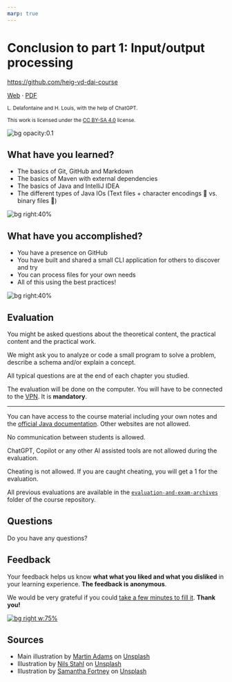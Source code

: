 ```yaml
---
marp: true
---
```


<!--
theme: gaia
size: 16:9
paginate: true
author: L. Delafontaine and H. Louis, with the help of ChatGPT
title: 'HEIG-VD DAI Course - Conclusion to part 1: Input/output processing'
description: 'Conclusion to part 1: Input/output processing for the DAI course at HEIG-VD, Switzerland'
url: https://heig-vd-dai-course.github.io/heig-vd-dai-course/09-conclusion-to-part-1/
footer: '**HEIG-VD** - DAI Course 2023-2024 - CC BY-SA 4.0'
style: |
    :root {
        --color-background: #fff;
        --color-foreground: #333;
        --color-highlight: #f96;
        --color-dimmed: #888;
        --color-headings: #7d8ca3;
    }
    blockquote {
        font-style: italic;
    }
    table {
        width: 100%;
    }
    th:first-child {
        width: 15%;
    }
    h1, h2, h3, h4, h5, h6 {
        color: var(--color-headings);
    }
    h2, h3, h4, h5, h6 {
        font-size: 1.5rem;
    }
    h1 a:link, h2 a:link, h3 a:link, h4 a:link, h5 a:link, h6 a:link {
        text-decoration: none;
    }
    section:not([class=lead]) > p, blockquote {
        text-align: justify;
    }
headingDivider: 4
-->

[web]:
  https://heig-vd-dai-course.github.io/heig-vd-dai-course/09-conclusion-to-part-1/
[pdf]:
  https://heig-vd-dai-course.github.io/heig-vd-dai-course/09-conclusion-to-part-1/09-conclusion-to-part-1-presentation.pdf
[license]:
  https://github.com/heig-vd-dai-course/heig-vd-dai-course/blob/main/LICENSE.md
[feedback]: https://framaforms.org/dai-2023-2024-feedback-1-1695300279
[feedback-qr-code]:
  https://quickchart.io/qr?format=png&ecLevel=Q&size=400&margin=1&text=https://framaforms.org/dai-2023-2024-feedback-1-1695300279
[illustration]:
  https://images.unsplash.com/photo-1539186607619-df476afe6ff1?fit=crop&h=720

# Conclusion to part 1: Input/output processing

<!--
_class: lead
_paginate: false
-->

<https://github.com/heig-vd-dai-course>

[Web][web] · [PDF][pdf]

<small>L. Delafontaine and H. Louis, with the help of ChatGPT.</small>

<small>This work is licensed under the [CC BY-SA 4.0][license] license.</small>

![bg opacity:0.1][illustration]

## What have you learned?

- The basics of Git, GitHub and Markdown
- The basics of Maven with external dependencies
- The basics of Java and IntelliJ IDEA
- The different types of Java IOs (Text files + character encodings 🎉 vs.
  binary files 🤖)

![bg right:40%](https://images.unsplash.com/photo-1549228581-cdbdb7430548?fit=crop&h=720)

## What have you accomplished?

- You have a presence on GitHub
- You have built and shared a small CLI application for others to discover and
  try
- You can process files for your own needs
- All of this using the best practices!

![bg right:40%](https://images.unsplash.com/photo-1608613304810-2d4dd52511a2?fit=crop&h=720)

## Evaluation

You might be asked questions about the theoretical content, the practical
content and the practical work.

We might ask you to analyze or code a small program to solve a problem, describe
a schema and/or explain a concept.

All typical questions are at the end of each chapter you studied.

The evaluation will be done on the computer. You will have to be connected to
the
[VPN](https://intranet.heig-vd.ch/services/informatique/poste-de-travail/reseau/vpn/Pages/vpn.aspx).
It is **mandatory**.

---

You can have access to the course material including your own notes and the
[official Java documentation](https://docs.oracle.com/en/java/javase/17/docs/api/).
Other websites are not allowed.

No communication between students is allowed.

ChatGPT, Copilot or any other AI assisted tools are not allowed during the
evaluation.

Cheating is not allowed. If you are caught cheating, you will get a 1 for the
evaluation.

All previous evaluations are available in the
[`evaluation-and-exam-archives`](https://github.com/heig-vd-dai-course/heig-vd-dai-course/tree/main/00-evaluation-and-exam-archives)
folder of the course repository.

## Questions

<!-- _class: lead -->

Do you have any questions?

## Feedback

Your feedback helps us know **what what you liked and what you disliked** in
your learning experience. **The feedback is anonymous**.

We would be very grateful if you could [take a few minutes to fill
it][feedback]. **Thank you!**

[![bg right w:75%][feedback-qr-code]][feedback]

## Sources

- Main illustration by [Martin Adams](https://unsplash.com/@martinadams) on
  [Unsplash](https://unsplash.com/photos/a_PDPUPuNZ8)
- Illustration by [Nils Stahl](https://unsplash.com/@nilsjakob) on
  [Unsplash](https://unsplash.com/photos/neUbjUnjXNk)
- Illustration by [Samantha Fortney](https://unsplash.com/@goldencoastgrams) on
  [Unsplash](https://unsplash.com/photos/OGDyzpsTjyA)
